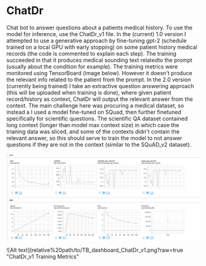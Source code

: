 # ChatDr
Chat bot to answer questions about a patients medical history. To use the model for inference, use the ChatDr_v1 file.
In the (current) 1.0 version I attempted to use a generative approach by fine-tuning gpt-2 (schedule trained on a local GPU with early stopping) on some patient history medical records (the code is commented to explain each step). The training succeeded in that it produces medical sounding text relatedto the prompt (usually about the condition for example). The training metrics were monitored using TensorBoard (image below).
However it doesn't produce the relevant info related to the patient from the prompt.
In the 2.0 version (currently being trained) I take an extractive question answering approach (this will be uploaded when training is done), where given patient record/history as context, ChatDr will output the relevant answer from the context. The main challenge here was procuring a medical dataset, so instead a I used a model fine-tuned on SQuad, then further finetuned specifically for scientific questions. The scientific QA dataset contained long context (longer than model max context size) in which case the trianing data was sliced, and some of the contexts didn't contain the relevant answer, so this should serve to train the model to not answer questions if they are not in the context (similar to the SQuAD_v2 dataset).

![alt text](https://github.com/m-elbeltagi/ChatDr/blob/main/TB_dashboard_ChatDr_v1.png "ChatDr_v1 Training Metrics")

![Alt text](relative%20path/to/TB_dashboard_ChatDr_v1.png?raw=true "ChatDr_v1 Training Metrics"
